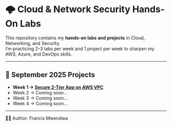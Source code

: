 # 🌩️ Cloud & Network Security Hands-On Labs

This repository contains my **hands-on labs and projects** in Cloud, Networking, and Security.  
I’m practicing 2–3 labs per week and 1 project per week to sharpen my AWS, Azure, and DevOps skills.  

---

## 📅 September 2025 Projects

- **Week 1 → [Secure 2-Tier App on AWS VPC](September/Week1-VPC-2TierApp/README.md)**  
- Week 2 → Coming soon...  
- Week 3 → Coming soon...  
- Week 4 → Coming soon...  

---
👨‍💻 Author: Francis Mwendwa

